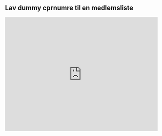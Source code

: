 ## Lav dummy cprnumre til en medlemsliste

<embed src="https://cpr.dk/media/17534/personnummeret-i-cpr.pdf" width="500" height="375" 
 type="application/pdf">
